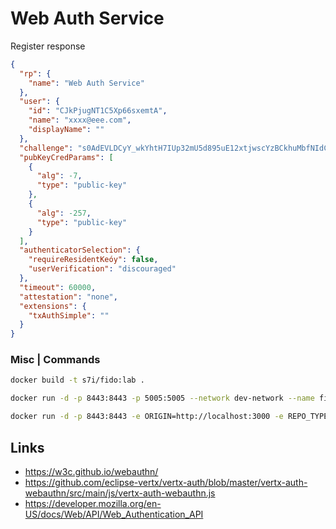 # Web Auth Service

Register response

```json
{
  "rp": {
    "name": "Web Auth Service"
  },
  "user": {
    "id": "CJkPjugNT1C5Xp66sxemtA",
    "name": "xxxx@eee.com",
    "displayName": ""
  },
  "challenge": "s0AdEVLDCyY_wkYhtH7IUp32mU5d895uE12xtjwscYzBCkhuMbfNIdClIvOMJ-4U6y6TRRnVDF-7fgCvYx-O4w",
  "pubKeyCredParams": [
    {
      "alg": -7,
      "type": "public-key"
    },
    {
      "alg": -257,
      "type": "public-key"
    }
  ],
  "authenticatorSelection": {
    "requireResidentKeóy": false,
    "userVerification": "discouraged"
  },
  "timeout": 60000,
  "attestation": "none",
  "extensions": {
    "txAuthSimple": ""
  }
}
```

### Misc | Commands
```bash
docker build -t s7i/fido:lab .
```

```bash
docker run -d -p 8443:8443 -p 5005:5005 --network dev-network --name fido --rm s7i/fido
```

```bash
docker run -d -p 8443:8443 -e ORIGIN=http://localhost:3000 -e REPO_TYPE=mongodb -e APP_FLAGS= -p 5005:5005 --network dev-network --name fido --rm s7i/fido
```

## Links
 - https://w3c.github.io/webauthn/
 - https://github.com/eclipse-vertx/vertx-auth/blob/master/vertx-auth-webauthn/src/main/js/vertx-auth-webauthn.js
 - https://developer.mozilla.org/en-US/docs/Web/API/Web_Authentication_API
 